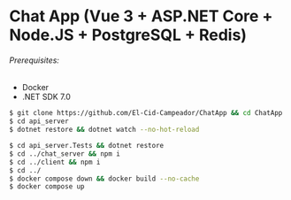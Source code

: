 # Chat App (Vue 3 + ASP.NET Core + Node.JS + PostgreSQL + Redis)

###### Prerequisites:

* Docker
* .NET SDK 7.0

```bash
$ git clone https://github.com/El-Cid-Campeador/ChatApp && cd ChatApp
$ cd api_server
$ dotnet restore && dotnet watch --no-hot-reload
```

```bash
$ cd api_server.Tests && dotnet restore
$ cd ../chat_server && npm i
$ cd ../client && npm i
$ cd ../
$ docker compose down && docker build --no-cache
$ docker compose up
```
